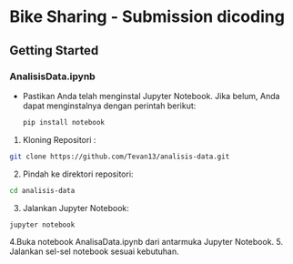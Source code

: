 # Bike Sharing - Submission dicoding

## Getting Started

### **AnalisisData.ipynb**
- Pastikan Anda telah menginstal Jupyter Notebook. Jika belum, Anda dapat menginstalnya dengan perintah berikut:

  ```bash
  pip install notebook
  ```
1. Kloning Repositori :
```bash
git clone https://github.com/Tevan13/analisis-data.git
```
2. Pindah ke direktori repositori:
```bash
cd analisis-data
```
3. Jalankan Jupyter Notebook:
```bash
jupyter notebook
```
4.Buka notebook AnalisaData.ipynb dari antarmuka Jupyter Notebook.
5. Jalankan sel-sel notebook sesuai kebutuhan.
